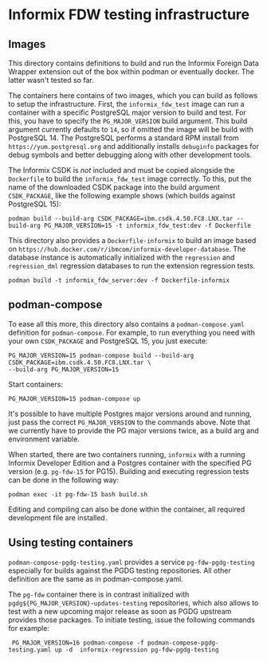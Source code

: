 Informix FDW testing infrastructure
===================================

Images
----------

This directory contains definitions to build and run the Informix Foreign Data Wrapper extension
out of the box within podman or eventually docker. The latter wasn't tested so far.

The containers here contains of two images, which you can build as follows to setup the
infrastructure. First, the `informix_fdw_test` image can run a container with a specific
PostgreSQL major version to build and test. For this, you have to specify the `PG_MAJOR_VERSION`
build argument. This build argument currently defaults to `14`, so if omitted the image
will be build with PostgreSQL 14. The PostgreSQL performs a standard RPM install from
`https://yum.postgresql.org` and additionally installs `debuginfo` packages for debug symbols and
better debugging along with other development tools.

The Informix CSDK is *not* included and must be copied alongside the `Dockerfile` to build the
`informix_fdw_test` image correctly. To this, put the name of the downloaded CSDK package into
the build argument `CSDK_PACKAGE`, like the following example shows (which builds against
PostgreSQL 15):

```shell
podman build --build-arg CSDK_PACKAGE=ibm.csdk.4.50.FC8.LNX.tar --build-arg PG_MAJOR_VERSION=15 -t informix_fdw_test:dev -f Dockerfile
```

This directory also provides a `Dockerfile-informix` to build an image based on
`https://hub.docker.com/r/ibmcom/informix-developer-database`. The database instance is
automatically initialized with the `regression` and `regression_dml` regression databases to run
the extension regression tests.

```shell
podman build -t informix_fdw_server:dev -f Dockerfile-informix
```

podman-compose
--------------

To ease all this more, this directory also contains a `podman-compose.yaml` definition for
`podman-compose`. For example, to run everything you need with your own `CSDK_PACKAGE` and
PostgreSQL 15, you just execute:

```shell
PG_MAJOR_VERSION=15 podman-compose build --build-arg CSDK_PACKAGE=ibm.csdk.4.50.FC8.LNX.tar \
--build-arg PG_MAJOR_VERSION=15
```

Start containers:

```shell
PG_MAJOR_VERSION=15 podman-compose up
```

It's possible to have multiple Postgres major versions around and running, just pass the correct
`PG_MAJOR_VERSION` to the commands above. Note that we currently have to provide the PG major
versions twice, as a build arg and environment variable.

When started, there are two containers running, `informix` with a running Informix Developer
Edition and a Postgres container with the specified PG version (e.g. `pg-fdw-15` for PG15). Building
and executing regression tests can be done in the following way:

```shell
podman exec -it pg-fdw-15 bash build.sh
```

Editing and compiling can also be done within the container, all required development file are
installed.

Using testing containers
------------------------

`podman-compose-pgdg-testing.yaml` provides a service `pg-fdw-pgdg-testing` especially for builds
against the PGDG testing repositories. All other definition are the same as in podman-compose.yaml.

The `pg-fdw` container there is in contrast initialized with `pgdg${PG_MAJOR_VERSION}-updates-testing`
repositories, which also allows to test with a new upcoming major release as soon as PGDG upstream
provides those packages. To initiate testing, issue the following commands for example:

```shell
 PG_MAJOR_VERSION=16 podman-compose -f podman-compose-pgdg-testing.yaml up -d  informix-regression pg-fdw-pgdg-testing
```
